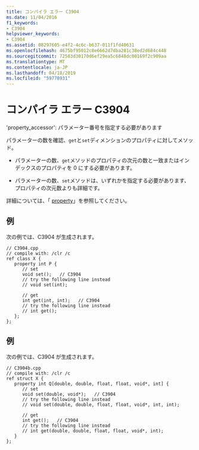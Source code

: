 ```yaml
---
title: コンパイラ エラー C3904
ms.date: 11/04/2016
f1_keywords:
- C3904
helpviewer_keywords:
- C3904
ms.assetid: 08297605-e4f2-4c6c-b637-011f1fd40631
ms.openlocfilehash: 4675bf95012c8e6662d7dba281c38ed2d684c448
ms.sourcegitcommit: 72583d30170d6ef29ea5c6848dc00169f2c909aa
ms.translationtype: MT
ms.contentlocale: ja-JP
ms.lasthandoff: 04/18/2019
ms.locfileid: "59778931"
---
```

# <a name="compiler-error-c3904"></a>コンパイラ エラー C3904

'property_accessor': パラメーター番号を指定する必要があります

パラメーターの数を確認、`get`と`set`ディメンションのプロパティに対してメソッド。

- パラメーターの数、`get`メソッドのプロパティの次元の数と一致またはインデックスのプロパティを 0 にする必要があります。

- パラメーターの数、`set`メソッドは、いずれかを指定する必要があります、プロパティの次元数よりも詳細です。

詳細については、「 [property](../../extensions/property-cpp-component-extensions.md)」を参照してください。

## <a name="example"></a>例

次の例では、C3904 が生成されます。

```
// C3904.cpp
// compile with: /clr /c
ref class X {
   property int P {
      // set
      void set();   // C3904
      // try the following line instead
      // void set(int);

      // get
      int get(int, int);   // C3904
      // try the following line instead
      // int get();
   };
};
```

## <a name="example"></a>例

次の例では、C3904 が生成されます。

```
// C3904b.cpp
// compile with: /clr /c
ref struct X {
   property int Q[double, double, float, float, void*, int] {
      // set
      void set(double, void*);   // C3904
      // try the following line instead
      // void set(double, double, float, float, void*, int, int);

      // get
      int get();   // C3904
      // try the following line instead
      // int get(double, double, float, float, void*, int);
   }
};
```